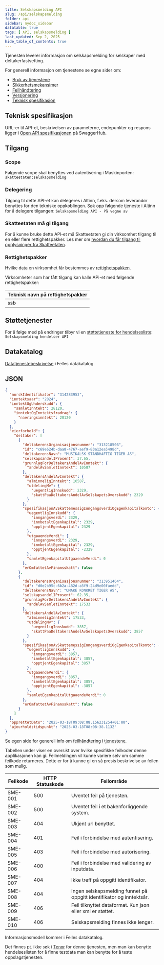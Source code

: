 ```yaml
---
title: Selskapsmelding API
slug: /api/selskapsmelding
folder: api
sidebar: mydoc_sidebar
datatable: true
tags: [ API, selskapsmelding ]
last_updated: Sep 2, 2025
hide_table_of_contents: true
---
```


<Summary>Tjenesten leverer informasjon om selskapsmelding for selskaper med deltakerfastsetting.</Summary>

<Tabs underline={true}>
<TabItem headerText="Om tjenesten" itemKey="itemKey-1" default>

For generell informasjon om tjenestene se egne sider om:

* [Bruk av tjenestene](../om/bruk.md)
* [Sikkerhetsmekansimer](../om/sikkerhet.md)
* [Feilhåndtering](../om/feil.md)
* [Versjonering](../om/versjoner.md)
* [Teknisk spesifikasjon](../om/tekniskspesifikasjon.md)

## Teknisk spesifikasjon

URL-er til API-et, beskrivelsen av parameterne, endepunkter og respons ligger
i [Open API spesifikasjonen](https://app.swaggerhub.com/apis/skatteetaten/selskapsmelding-api/) på SwaggerHub.

## Tilgang

### Scope
Følgende scope skal benyttes ved autentisering i Maskinporten: `skatteetaten:selskapsmelding`

### Delegering
Tilgang til dette API-et kan delegeres i Altinn, f.eks. dersom leverandør benyttes for den tekniske oppkoblingen. Søk
opp følgende tjeneste i Altinn for å delegere tilgangen: `Selskapsmelding API - På vegne av`

### Skatteetaten må gi tilgang
For å kunne bruke dette API-et må Skatteetaten gi din virksomhet tilgang til en eller flere rettighetspakker. Les mer om [hvordan du får tilgang til opplysninger fra Skatteetaten](https://www.skatteetaten.no/deling/).

### Rettighetspakker
Hvilke data en virksomhet får bestemmes av [rettighetspakken](../om/rettighetspakker.md).

Virksomheter som har fått tilgang kan kalle API-et med følgende rettighetspakker:

| Teknisk navn på rettighetspakker |	
|-------------------------|
| ssb                     |

## Støttetjenester

For å følge med på endringer tilbyr vi
en [støttetjeneste for hendelsesliste](./hendelser.md): `Selskapsmelding hendelser API`

## Datakatalog
[Datatjenestebeskrivelse](https://data.norge.no/data-services/8b267168-b593-3a8f-98af-1aab1d11192d) i Felles datakatalog.

</TabItem>
<TabItem headerText="Eksempler" itemKey="itemKey-2"> 

## JSON

```json
{
  "norskIdentifikator": "314283953",
  "inntektsaar": "2024",
  "inntektOgUnderskudd": {
    "samletInntekt": 28120,
    "inntektOgInntektsfradrag": {
      "naeringsinntekt": 28120
    }
  },
  "eierforhold": {
    "deltaker": [
      {
        "deltakerensOrganisasjonsnummer": "313218503",
        "id": "c69e624b-daa8-4767-aef9-83a12ea5498d",
        "deltakerensNavn": "MUSIKALSK STANDHAFTIG TIGER AS",
        "selskapsandelIProsent": 37.65,
        "grunnlagForDeltakersAndelAvInntekt": {
          "andelAvSamletInntekt": 10587
        },
        "deltakersAndelAvInntekt": {
          "alminneligInntekt": 10587,
          "utdelingMv": {
            "uegentligInnskudd": 2329,
            "skattPaaDeltakersAndelAvSelskapetsOverskudd": 2329
          }
        },
        "spesifikasjonAvSkattemessigInngangsverdiOgEgenkapitalkonto": {
          "uegentligInnskudd": {
            "inngangsverdi": 2329,
            "innbetaltEgenkapital": 2329,
            "opptjentEgenkapital": 2329
          },
          "utgaaendeVerdi": {
            "inngangsverdi": 2329,
            "innbetaltEgenkapital": 2329,
            "opptjentEgenkapital": -2329
          },
          "samletEgenkapitalUtgaaendeVerdi": 0
        },
        "erOmfattetAvFinansskatt": false
      },
      {
        "deltakerensOrganisasjonsnummer": "313951464",
        "id": "d0e2b95c-6b2a-482d-a3f9-24d9e00faedd",
        "deltakerensNavn": "UMAKE KONKRET TIGER AS",
        "selskapsandelIProsent": 62.35,
        "grunnlagForDeltakersAndelAvInntekt": {
          "andelAvSamletInntekt": 17533
        },
        "deltakersAndelAvInntekt": {
          "alminneligInntekt": 17533,
          "utdelingMv": {
            "uegentligInnskudd": 3857,
            "skattPaaDeltakersAndelAvSelskapetsOverskudd": 3857
          }
        },
        "spesifikasjonAvSkattemessigInngangsverdiOgEgenkapitalkonto": {
          "uegentligInnskudd": {
            "inngangsverdi": 3857,
            "innbetaltEgenkapital": 3857,
            "opptjentEgenkapital": 3857
          },
          "utgaaendeVerdi": {
            "inngangsverdi": 3857,
            "innbetaltEgenkapital": 3857,
            "opptjentEgenkapital": -3857
          },
          "samletEgenkapitalUtgaaendeVerdi": 0
        },
        "erOmfattetAvFinansskatt": false
      }
    ]
  },
  "opprettetDato": "2025-03-18T09:08:08.156231254+01:00",
  "ajourholdstidspunkt": "2025-03-18T08:08:38.113Z"
}

```

</TabItem>
<TabItem headerText="Feilkoder" itemKey="itemKey-3">

Se egen side for generell info om [feilhåndtering i tjenestene](../om/feil.md).

Tabellen under viser en oversikt over hvilke spesifikke feilkoder denne applikasjonen kan gi. Feilmeldingen vil kunne
variere selv om samme feilkode returneres. Dette er for å kunne gi en så presis beskrivelse av feilen som mulig.

| Feilkode | HTTP Statuskode | Feilområde                                                           |
|----------|-----------------|----------------------------------------------------------------------|
| SME-001  | 500             | Uventet feil på tjenesten.                                           |
| SME-002  | 500             | Uventet feil i et bakenforliggende system.                           |
| SME-003  | 404             | Ukjent url benyttet.                                                 |
| SME-004  | 401             | Feil i forbindelse med autentisering.                                |
| SME-005  | 403             | Feil i forbindelse med autorisering.                                 |
| SME-006  | 400             | Feil i forbindelse med validering av inputdata.                      |
| SME-007  | 404             | Ikke treff på oppgitt identifikator.                                 |
| SME-008  | 404             | Ingen selskapsmelding funnet på oppgitt identifikator og inntektsår. |
| SME-009  | 406             | Feil tilknyttet dataformat. Kun json eller xml er støttet.           |
| SME-010  | 406             | Selskapsmelding finnes ikke lenger.                                  |

</TabItem>
<TabItem headerText="Informasjonsmodell" itemKey="itemKey-4">

Informasjonsmodell kommer i Felles datakatalog.

</TabItem>
<TabItem headerText="Test" itemKey="itemKey-5">

Det finnes pt. ikke søk i [Tenor](../test/tenor.md) for denne tjenesten, men man kan benytte hendelseslisten for å finne
testdata man kan benytte for å teste oppslagstjenesten.

</TabItem>
</Tabs>
